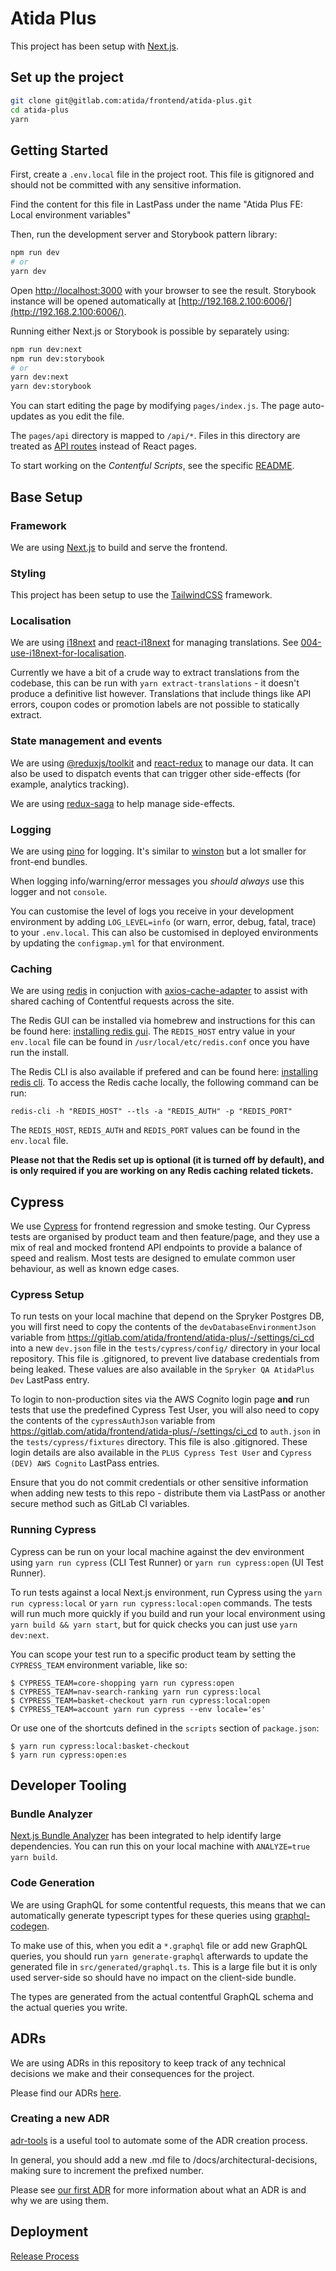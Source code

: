 # Atida Plus

This project has been setup with [Next.js](https://nextjs.org/).

## Set up the project

```bash
git clone git@gitlab.com:atida/frontend/atida-plus.git
cd atida-plus
yarn
```

## Getting Started

First, create a `.env.local` file in the project root. This file is gitignored and should not be committed with any sensitive information.

Find the content for this file in LastPass under the name "Atida Plus FE: Local environment variables"

Then, run the development server and Storybook pattern library:

```bash
npm run dev
# or
yarn dev
```

Open [http://localhost:3000](http://localhost:3000) with your browser to see the result. Storybook instance will be opened automatically at [http://192.168.2.100:6006/](http://192.168.2.100:6006/).

Running either Next.js or Storybook is possible by separately using:

```bash
npm run dev:next
npm run dev:storybook
# or
yarn dev:next
yarn dev:storybook
```

You can start editing the page by modifying `pages/index.js`. The page auto-updates as you edit the file.

The `pages/api` directory is mapped to `/api/*`. Files in this directory are treated as [API routes](https://nextjs.org/docs/api-routes/introduction) instead of React pages.

To start working on the _Contentful Scripts_, see the specific [README](./contentful-scripts/README.md).

## Base Setup

### Framework

We are using [Next.js](https://nextjs.org/) to build and serve the frontend.

### Styling

This project has been setup to use the [TailwindCSS](https://tailwindcss.com/) framework.

### Localisation

We are using [i18next](https://www.i18next.com/) and [react-i18next](https://react.i18next.com/) for managing translations. See [004-use-i18next-for-localisation](/docs/architectural-decisions/0004-use-i18next-for-localisation.md).

Currently we have a bit of a crude way to extract translations from the codebase, this can be run with `yarn extract-translations` - it doesn't produce a definitive list however. Translations that include things like API errors, coupon codes or promotion labels are not possible to statically extract.

### State management and events

We are using [@reduxjs/toolkit](https://redux-toolkit.js.org/) and [react-redux](https://react-redux.js.org/) to manage our data. It can also be used to dispatch events that can trigger other side-effects (for example, analytics tracking).

We are using [redux-saga](https://github.com/redux-saga/redux-saga) to help manage side-effects.

### Logging

We are using [pino](https://github.com/pinojs/pino) for logging. It's similar to [winston](https://github.com/winstonjs/winston) but a lot smaller for front-end bundles.

When logging info/warning/error messages you _should always_ use this logger and not `console`.

You can customise the level of logs you receive in your development environment by adding `LOG_LEVEL=info` (or warn, error, debug, fatal, trace) to your `.env.local`. This can also be customised in deployed environments by updating the `configmap.yml` for that environment.

### Caching

We are using [redis](https://github.com/NodeRedis/node-redis) in conjuction with [axios-cache-adapter](https://github.com/RasCarlito/axios-cache-adapter) to assist with shared caching of Contentful requests across the site.

The Redis GUI can be installed via homebrew and instructions for this can be found here: [installing redis gui](https://gist.github.com/tomysmile/1b8a321e7c58499ef9f9441b2faa0aa8). The `REDIS_HOST` entry value in your `env.local` file can be found in `/usr/local/etc/redis.conf` once you have run the install.

The Redis CLI is also available if prefered and can be found here: [installing redis cli](https://redis.io/topics/rediscli). To access the Redis cache locally, the following command can be run:

```
redis-cli -h "REDIS_HOST" --tls -a "REDIS_AUTH" -p "REDIS_PORT"
```

The `REDIS_HOST`, `REDIS_AUTH` and `REDIS_PORT` values can be found in the `env.local` file.

**Please not that the Redis set up is optional (it is turned off by default), and is only required if you are working on any Redis caching related tickets.**

## Cypress

We use [Cypress](https://www.cypress.io/) for frontend regression and smoke testing. Our Cypress tests are organised by product team and then feature/page, and they use a mix of real and mocked frontend API endpoints to provide a balance of speed and realism. Most tests are designed to emulate common user behaviour, as well as known edge cases.

### Cypress Setup

To run tests on your local machine that depend on the Spryker Postgres DB, you will first need to copy the contents of the `devDatabaseEnvironmentJson` variable from https://gitlab.com/atida/frontend/atida-plus/-/settings/ci_cd into a new `dev.json` file in the `tests/cypress/config/` directory in your local repository. This file is .gitignored, to prevent live database credentials from being leaked. These values are also available in the `Spryker QA AtidaPlus Dev` LastPass entry.

To login to non-production sites via the AWS Cognito login page **and** run tests that use the predefined Cypress Test User, you will also need to copy the contents of the `cypressAuthJson` variable from https://gitlab.com/atida/frontend/atida-plus/-/settings/ci_cd to `auth.json` in the `tests/cypress/fixtures` directory. This file is also .gitignored. These login details are also available in the `PLUS Cypress Test User` and `Cypress (DEV) AWS Cognito` LastPass entries.

Ensure that you do not commit credentials or other sensitive information when adding new tests to this repo - distribute them via LastPass or another secure method such as GitLab CI variables.

### Running Cypress

Cypress can be run on your local machine against the dev environment using `yarn run cypress` (CLI Test Runner) or `yarn run cypress:open` (UI Test Runner).

To run tests against a local Next.js environment, run Cypress using the `yarn run cypress:local` or `yarn run cypress:local:open` commands. The tests will run much more quickly if you build and run your local environment using `yarn build && yarn start`, but for quick checks you can just use `yarn dev:next`.

You can scope your test run to a specific product team by setting the `CYPRESS_TEAM` environment variable, like so:

```
$ CYPRESS_TEAM=core-shopping yarn run cypress:open
$ CYPRESS_TEAM=nav-search-ranking yarn run cypress:local
$ CYPRESS_TEAM=basket-checkout yarn run cypress:local:open
$ CYPRESS_TEAM=account yarn run cypress --env locale='es'
```

Or use one of the shortcuts defined in the `scripts` section of `package.json`:

```
$ yarn run cypress:local:basket-checkout
$ yarn run cypress:open:es
```

## Developer Tooling

### Bundle Analyzer

[Next.js Bundle Analyzer](https://www.npmjs.com/package/@next/bundle-analyzer) has been integrated to help identify large dependencies. You can run this on your local machine with `ANALYZE=true yarn build`.

### Code Generation

We are using GraphQL for some contentful requests, this means that we can automatically generate typescript types for these queries using [graphql-codegen](https://www.graphql-code-generator.com/docs/plugins/typescript).

To make use of this, when you edit a `*.graphql` file or add new GraphQL queries, you should run `yarn generate-graphql` afterwards to update the generated file in `src/generated/graphql.ts`. This is a large file but it is only used server-side so should have no impact on the client-side bundle.

The types are generated from the actual contentful GraphQL schema and the actual queries you write.

## ADRs

We are using ADRs in this repository to keep track of any technical decisions we make and their consequences for the project.

Please find our ADRs [here](/docs/architectural-decisions).

### Creating a new ADR

[adr-tools](https://github.com/npryce/adr-tools) is a useful tool to automate some of the ADR creation process.

In general, you should add a new .md file to /docs/architectural-decisions, making sure to increment the prefixed number.

Please see [our first ADR](/docs/architectural-decisions/0001-record-architecture-decisions.md) for more information about what an ADR is and why we are using them.

## Deployment

[Release Process](./RELEASE_PROCESS.md)
